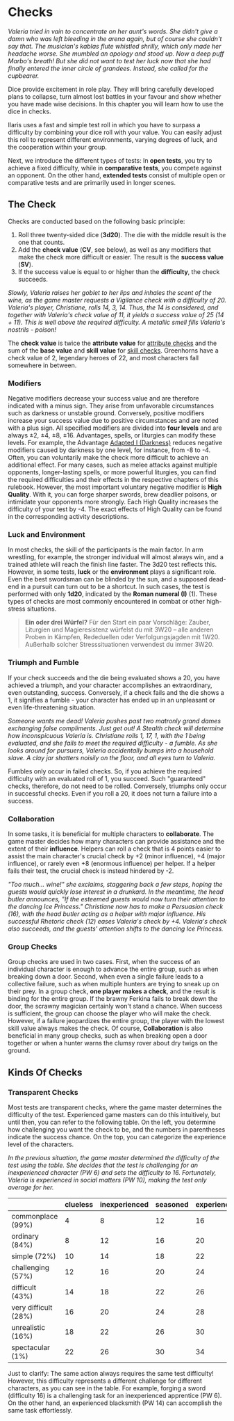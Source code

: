 # Checks
*Valeria tried in vain to concentrate on her aunt's words. She didn't give a damn who was left bleeding in the arena again, but of course she couldn't say that.
The musician's kablas flute whistled shrilly, which only made her headache worse. She mumbled an apology and stood up. Now a deep puff Marbo's breath! 
But she did not want to test her luck now that she had finally entered the inner circle of grandees.
Instead, she called for the cupbearer.*

Dice provide excitement in role play. They will bring carefully developed plans to collapse, turn almost
lost battles in your favour and show whether you have made wise decisions. In this chapter you will learn how to use the dice in checks.

Ilaris uses a fast and simple test roll in which you have to surpass a difficulty by combining your dice roll with your value. 
You can easily adjust this roll to represent different environments, varying degrees of luck, and the cooperation within your group.

Next, we introduce the different types of tests: 
In **open tests**, you try to achieve a fixed difficulty, while in **comparative tests**, you compete against an opponent.
On the other hand, **extended tests** consist of multiple open or comparative tests and are primarily used in longer scenes.

## The Check
Checks are conducted based on the following basic principle:

1. Roll three twenty-sided dice (**3d20**). The die with the middle result is the one that counts.
2. Add the **check value** (**CV**, see below), as well as any modifiers that make the check more difficult or easier. The result is the **success value** (**SV**).
3. If the success value is equal to or higher than the **difficulty**, the check succeeds.

*Slowly, Valeria raises her goblet to her lips and inhales the scent of the wine, as the game master requests a Vigilance check with a difficulty of 20. 
Valeria's player, Christiane, rolls 14, 3, 14. Thus, the 14 is considered, and together with Valeria's check value of 11, it yields a success value of 25 (14 + 11).
This is well above the required difficulty. A metallic smell fills Valeria's nostrils - poison!*

The **check value** is twice the **attribute value** for [attribute checks]() and the sum of the **base value** and **skill value** for [skill checks]().
Greenhorns have a check value of 2, legendary heroes of 22, and most characters fall somewhere in between.

### Modifiers
Negative modifiers decrease your success value and are therefore indicated with a minus sign. They arise from unfavorable circumstances such as darkness or unstable ground.
Conversely, positive modifiers increase your success value due to positive circumstances and are noted with a plus sign. All specified modifiers are divided into **four levels** and are always ±2, ±4, ±8, ±16. 
Advantages, spells, or liturgies can modify these levels. For example, the Advantage [Adapted I (Darkness)]() reduces negative modifiers caused by darkness by one level, for instance, from -8 to -4.
Often, you can voluntarily make the check more difficult to achieve an additional effect.
For many cases, such as melee attacks against multiple opponents, longer-lasting spells, or more powerful liturgies, you can find the required difficulties and their effects in the respective chapters of this rulebook.
However, the most important voluntary negative modifier is **High Quality**.
With it, you can forge sharper swords, brew deadlier poisons, or intimidate your opponents more strongly.
Each High Quality increases the difficulty of your test by -4. The exact effects of High Quality can be found in the corresponding activity descriptions.

### Luck and Environment
In most checks, the skill of the participants is the main factor.
In arm wrestling, for example, the stronger individual will almost always win, and a trained athlete will reach the finish line faster.
The 3d20 test reflects this. However, in some tests, **luck** or the **environment** plays a significant role. 
Even the best swordsman can be blinded by the sun, and a supposed dead-end in a pursuit can turn out to be a shortcut.
In such cases, the test is performed with only **1d20**, indicated by the **Roman numeral (I)** (1). These types of checks are most commonly encountered in combat or other high-stress situations.

> **Ein oder drei Würfel?**
> Für den Start ein paar Vorschläge: Zauber, Liturgien und Magieresistenz würfelst du mit 3W20 – alle anderen Proben in Kämpfen, Rededuellen oder Verfolgungsjagden mit 1W20. Außerhalb solcher Stresssituationen verwendest du immer 3W20.

### Triumph and Fumble
If your check succeeds and the die being evaluated shows a 20, you have achieved a triumph, and your character accomplishes an extraordinary, even outstanding, success.
Conversely, if a check fails and the die shows a 1, it signifies a fumble - your character has ended up in an unpleasant or even life-threatening situation.

*Someone wants me dead! Valeria pushes past two matronly grand dames exchanging false compliments.
Just get out! A Stealth check will determine how inconspicuous Valeria is.
Christiane rolls 1, 17, 1, with the 1 being evaluated, and she fails to meet the required difficulty - a fumble.
As she looks around for pursuers, Valeria accidentally bumps into a household slave. A clay jar shatters noisily on the floor, and all eyes turn to Valeria.*

Fumbles only occur in failed checks. So, if you achieve the required difficulty with an evaluated roll of 1, you succeed.
Such "guaranteed" checks, therefore, do not need to be rolled. Conversely, triumphs only occur in successful checks. Even if you roll a 20, it does not turn a failure into a success.

### Collaboration
In some tasks, it is beneficial for multiple characters to **collaborate**. The game master decides how many characters can provide assistance and the extent of their **influence**.
Helpers can roll a check that is 4 points easier to assist the main character's crucial check by +2 (minor influence), +4 (major influence), or rarely even +8 (enormous influence) per helper.
If a helper fails their test, the crucial check is instead hindered by -2. 

*"Too much... wine!" she exclaims, staggering back a few steps, hoping the guests would quickly lose interest in a drunkard.
In the meantime, the head butler announces, "If the esteemed guests would now turn their attention to the dancing Ice Princess."
Christiane now has to make a Persuasion check (16), with the head butler acting as a helper with major influence. His successful Rhetoric check (12) eases Valeria's check by +4.
Valeria's check also succeeds, and the guests' attention shifts to the dancing Ice Princess.*

### Group Checks
Group checks are used in two cases. First, when the success of an individual character is enough to advance the entire group, such as when breaking down a door. 
Second, when even a single failure leads to a collective failure, such as when multiple hunters are trying to sneak up on their prey.
In a group check, **one player makes a check**, and the result is binding for the entire group. If the brawny Ferkina fails to break down the door, the scrawny magician certainly won't stand a chance.
When success is sufficient, the group can choose the player who will make the check. However, if a failure jeopardizes the entire group, the player with the lowest skill value always makes the check. 
Of course, **Collaboration** is also beneficial in many group checks, such as when breaking open a door together or when a hunter warns the clumsy rover about dry twigs on the ground.

## Kinds Of Checks

### Transparent Checks
Most tests are transparent checks, where the game master determines the difficulty of the test. Experienced game masters can do this intuitively, but until then, you can refer to the following table.
On the left, you determine how challenging you want the check to be, and the numbers in parentheses indicate the success chance. On the top, you can categorize the experience level of the characters.

*In the previous situation, the game master determined the difficulty of the test using the table. 
She decides that the test is challenging for an inexperienced character (PW 6) and sets the difficulty to 16. Fortunately, Valeria is experienced in social matters (PW 10), making the test only average for her.*

|                      | clueless | inexperienced | seasoned | experienced | famous | legendary |
|----------------------|----------|---------------|----------|-------------|--------|-----------|
| commonplace (99%)    | 4        | 8             | 12       | 16          | 20     | 24        |
| ordinary (84%)       | 8        | 12            | 16       | 20          | 24     | 28        |
| simple (72%)         | 10       | 14            | 18       | 22          | 26     | 30        |
| challenging (57%)    | 12       | 16            | 20       | 24          | 28     | 32        |
| difficult (43%)      | 14       | 18            | 22       | 26          | 30     | 34        |
| very difficult (28%) | 16       | 20            | 24       | 28          | 32     | 36        |
| unrealistic (16%)    | 18       | 22            | 26       | 30          | 34     | 38        |
| spectacular (1%)     | 22       | 26            | 30       | 34          | 38     | 42        |

Just to clarify: The same action always requires the same test difficulty! 
However, this difficulty represents a different challenge for different characters, as you can see in the table.
For example, forging a sword (difficulty 16) is a challenging task for an inexperienced apprentice (PW 6). On the other hand, an experienced blacksmith (PW 14) can accomplish the same task effortlessly.
